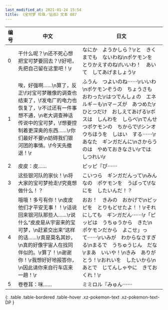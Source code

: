 ```yaml
---
last_modified_at: 2021-01-24 15:54
title: 《宝可梦 珍珠／钻石》文本 087
---
```

| 编号 | 中文 | 日文 |
| ---- | ---- | ---- |
| 0 | 干什么呢？\n还不死心想把宝可梦要回去？\f好吧，先把自己留在这里吧！\r | なにか　ようかしら？\rと　きくまでも　ないわね\nポケモンを　とりかえすのね\fいいわ！　あいて　してあげましょう\r |
| 1 | 唉，好强啊……\n算了，反正\f对宝可梦雕像的调查也结束了，\f发电厂的电力也恢复了，\r不过还有一件事想不通，\n老大调查神话传说中的宝可梦，\f想要控制着更深奥的东西……\r你们最好不要\n妨碍我们银河团的事情。\f今天先撤退！\r | ふうん　つよいのね⋯⋯\rいいわ\nポケモンぞうの　ちょうさも　おわった\rはつでんしょの　エネルギ－も\nマ－ズが　あつめた\rひとつだけ　おしえてあげる\rボスは　しんわを　しらべ\nでんせつポケモンの　ちからで\fシンオウちほうを　しはい　する⋯⋯\rあなた　ギンガだんに\nさからうのは　やめておきなさい\rでは　しつれい\r |
| 2 | 皮皮：皮…… | ピッピ『ぴ⋯⋯ |
| 3 | 这些银河队的家伙！\n将大家的宝可梦抢走\f究竟想做什么！？ | こいつら　ギンガだんって\nみんなの　ポケモンを　うばって\fなにを　したいんだ！？ |
| 4 | 哦哦！多亏有你！\n皮皮他们才平安无事！！\r话说回来银河队那些人……\r说什么“皮皮是从宇宙来的宝可梦，\n赶紧交出来”这样的话……\r真是莫名其妙，\n真的好像宇宙人在找同伴似的。\r算了！\n谢谢你！\r我想好好地报答你，\n因此请你来自行车店来一趟！\r | おお！　きみの　おかげで\nピッピを　とりもどせたよ！！\rそれにしても　ギンガだん⋯⋯\r「ピッピは　うちゅうから　きた\n　ポケモンだから　よこせ」って⋯⋯\rいみが　わからなさすぎる\nまるで　うちゅうじん　だな\rまあ　いいや！\nきみ　ありがとう！\rおれいを　したいから\nあとで　じてんしゃやに　きておくれ！\r |
| 5 | 卷卷耳：咪…… | ミミロル『みゅん⋯⋯ |
{: .table .table-bordered .table-hover .xz-pokemon-text .xz-pokemon-text-DP }